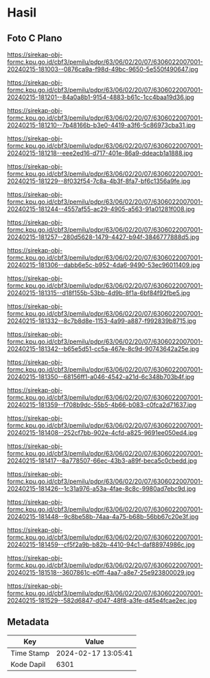 # Hasil

## Foto C Plano

https://sirekap-obj-formc.kpu.go.id/cbf3/pemilu/pdpr/63/06/02/20/07/6306022007001-20240215-181003--0876ca9a-f98d-49bc-9650-5e550f490647.jpg

https://sirekap-obj-formc.kpu.go.id/cbf3/pemilu/pdpr/63/06/02/20/07/6306022007001-20240215-181201--84a0a8b1-9154-4883-b61c-1cc4baa19d36.jpg

https://sirekap-obj-formc.kpu.go.id/cbf3/pemilu/pdpr/63/06/02/20/07/6306022007001-20240215-181210--7b48166b-b3e0-4419-a3f6-5c86973cba31.jpg

https://sirekap-obj-formc.kpu.go.id/cbf3/pemilu/pdpr/63/06/02/20/07/6306022007001-20240215-181218--eee2ed16-d717-401e-86a9-ddeacb1a1888.jpg

https://sirekap-obj-formc.kpu.go.id/cbf3/pemilu/pdpr/63/06/02/20/07/6306022007001-20240215-181229--8f032f54-7c8a-4b3f-8fa7-bf6c1356a9fe.jpg

https://sirekap-obj-formc.kpu.go.id/cbf3/pemilu/pdpr/63/06/02/20/07/6306022007001-20240215-181244--4557af55-ac29-4905-a563-91a01281f008.jpg

https://sirekap-obj-formc.kpu.go.id/cbf3/pemilu/pdpr/63/06/02/20/07/6306022007001-20240215-181257--280d5628-1479-4427-b94f-3846777888d5.jpg

https://sirekap-obj-formc.kpu.go.id/cbf3/pemilu/pdpr/63/06/02/20/07/6306022007001-20240215-181306--dabb6e5c-b952-4da6-9490-53ec96011409.jpg

https://sirekap-obj-formc.kpu.go.id/cbf3/pemilu/pdpr/63/06/02/20/07/6306022007001-20240215-181315--d18f155b-53bb-4d9b-8f1a-6bf84f92fbe5.jpg

https://sirekap-obj-formc.kpu.go.id/cbf3/pemilu/pdpr/63/06/02/20/07/6306022007001-20240215-181332--8c7b8d8e-1153-4a99-a887-f992839b8715.jpg

https://sirekap-obj-formc.kpu.go.id/cbf3/pemilu/pdpr/63/06/02/20/07/6306022007001-20240215-181342--b65e5d51-cc5a-467e-8c9d-90743642a25e.jpg

https://sirekap-obj-formc.kpu.go.id/cbf3/pemilu/pdpr/63/06/02/20/07/6306022007001-20240215-181350--68156ff1-a046-4542-a21d-6c348b703b4f.jpg

https://sirekap-obj-formc.kpu.go.id/cbf3/pemilu/pdpr/63/06/02/20/07/6306022007001-20240215-181359--f708b9dc-55b5-4b66-b083-c0fca2d71637.jpg

https://sirekap-obj-formc.kpu.go.id/cbf3/pemilu/pdpr/63/06/02/20/07/6306022007001-20240215-181408--252cf7bb-902e-4cfd-a825-9691ee050ed4.jpg

https://sirekap-obj-formc.kpu.go.id/cbf3/pemilu/pdpr/63/06/02/20/07/6306022007001-20240215-181417--8a778507-66ec-43b3-a89f-beca5c0cbedd.jpg

https://sirekap-obj-formc.kpu.go.id/cbf3/pemilu/pdpr/63/06/02/20/07/6306022007001-20240215-181426--1c31a976-a53a-4fae-8c8c-9980ad7ebc9d.jpg

https://sirekap-obj-formc.kpu.go.id/cbf3/pemilu/pdpr/63/06/02/20/07/6306022007001-20240215-181448--9c8be58b-74aa-4a75-b68b-56bb67c20e3f.jpg

https://sirekap-obj-formc.kpu.go.id/cbf3/pemilu/pdpr/63/06/02/20/07/6306022007001-20240215-181459--cf5f2a9b-b82b-4410-94c1-daf88974986c.jpg

https://sirekap-obj-formc.kpu.go.id/cbf3/pemilu/pdpr/63/06/02/20/07/6306022007001-20240215-181518--3607861c-e0ff-4aa7-a8e7-25e923800029.jpg

https://sirekap-obj-formc.kpu.go.id/cbf3/pemilu/pdpr/63/06/02/20/07/6306022007001-20240215-181529--582d6847-d047-48f8-a3fe-d45e4fcae2ec.jpg


## Metadata

| Key        | Value               |
| ---------- | ------------------- |
| Time Stamp | 2024-02-17 13:05:41 |
| Kode Dapil | 6301                |



